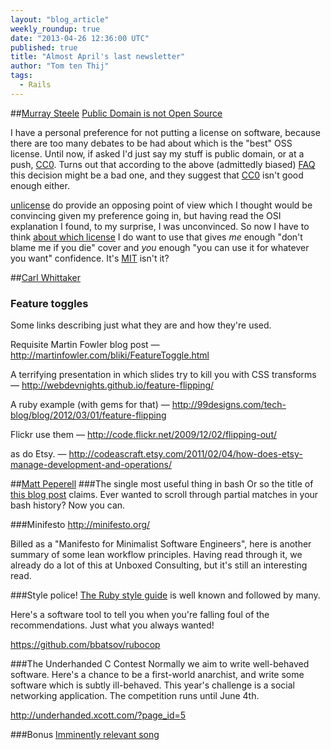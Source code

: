 ```yaml
---
layout: "blog_article"
weekly_roundup: true
date: "2013-04-26 12:36:00 UTC"
published: true
title: "Almost April's last newsletter"
author: "Tom ten Thij"
tags:
  - Rails
---
```


##[Murray Steele](people/murray-steele)
[Public Domain is not Open Source](http://opensource.org/faq#public-domain)

I have a personal preference for not putting a license on software, because there are too many debates to be had about which is the "best" OSS license.  Until now, if asked I'd just say my stuff is public domain, or at a push, [CC0](http://creativecommons.org/about/cc0).  Turns out that according to the above (admittedly biased) [FAQ](http://opensource.org/faq#public-domain) this decision might be a bad one, and they suggest that [CC0](http://opensource.org/faq#cc-zero) isn't good enough either.

[unlicense](http://unlicense.org/) do provide an opposing point of view which I thought would be convincing given my preference going in, but having read the OSI explanation I found, to my surprise, I was unconvinced.  So now I have to think [about which license](http://opensource.org/licenses) I do want to use that gives *me* enough "don't blame me if you die" cover and *you* enough "you can use it for whatever you want" confidence.  It's [MIT](http://opensource.org/licenses/MIT) isn't it?

##[Carl Whittaker](/people/carl-whittaker)
### Feature toggles
Some links describing just what they are and how they're used.

Requisite Martin Fowler blog post — http://martinfowler.com/bliki/FeatureToggle.html

A terrifying presentation in which slides try to kill you with CSS transforms — http://webdevnights.github.io/feature-flipping/

A ruby example (with gems for that) — http://99designs.com/tech-blog/blog/2012/03/01/feature-flipping

Flickr use them — http://code.flickr.net/2009/12/02/flipping-out/

as do Etsy. — http://codeascraft.etsy.com/2011/02/04/how-does-etsy-manage-development-and-operations/

##[Matt Peperell](/people/matt-peperell)
###The single most useful thing in bash
Or so the title of [this blog post](https://coderwall.com/p/oqtj8w) claims. Ever wanted to scroll through partial matches in your bash history? Now you can.

###Minifesto
http://minifesto.org/

Billed as a "Manifesto for Minimalist Software Engineers", here is another summary of some lean workflow principles. Having read through it, we already do a lot of this at Unboxed Consulting, but it's still an interesting read.

###Style police!
[The Ruby style guide](https://github.com/bbatsov/ruby-style-guide) is well known and followed by many.

Here's a software tool  to tell you when you're falling foul of the recommendations. Just what you always wanted!

https://github.com/bbatsov/rubocop

###The Underhanded C Contest
Normally we aim to write well-behaved software.  Here's a chance to be a first-world anarchist, and write some software which is subtly ill-behaved.  This year's challenge is a social networking application. The competition runs until June 4th.

http://underhanded.xcott.com/?page_id=5

###Bonus
[Imminently relevant song](http://www.youtube.com/watch?v=gRhPeJ3uzOc)
